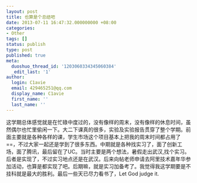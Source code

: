 ```yaml
---
layout: post
title: 也算是个总结吧
date: 2013-07-11 16:47:32.000000000 +08:00
categories:
- Other
tags: []
status: publish
type: post
published: true
meta:
  duoshuo_thread_id: '1203060334345060384'
  _edit_last: '1'
author:
  login: C1avie
  email: 429465251@qq.com
  display_name: C1avie
  first_name: ''
  last_name: ''
---
```

这学期总体感觉就是在忙碌中度过的，没有像样的周末，没有像样的休息时间，虽然偶尔也忙里偷闲一下。大二下课真的很多，实验及实验报告贯穿了整个学期。前面主要就是各种各样的课，学生市场这个项目基本上把我的周末时间都占用了==，不过大家一起还是学到了很多东西。中期就是各种找实习了，面了创新工场，面了腾讯，最后留在了UC。当时主要是两个想法，暑假走出武汉,找个实习。后者是实现了，不过实习地点还是在武汉。后来向帖老师申请去阿里技术嘉年华参加活动，也算是都实现了吧。后期嘛，就是实习加备考了。我觉得我这学期要是不挂科就是最大的胜利。最后一些天已尽力看书了，Let God judge it.
